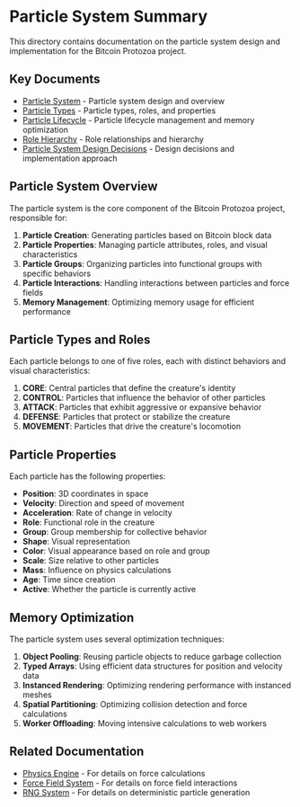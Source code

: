 # Particle System Summary

This directory contains documentation on the particle system design and implementation for the Bitcoin Protozoa project.

## Key Documents

- [Particle System](01_particle_system.md) - Particle system design and overview
- [Particle Types](02_particle_types.md) - Particle types, roles, and properties
- [Particle Lifecycle](03_particle_lifecycle.md) - Particle lifecycle management and memory optimization
- [Role Hierarchy](04_role_hierarchy.md) - Role relationships and hierarchy
- [Particle System Design Decisions](05_particle_system_design_decisions.md) - Design decisions and implementation approach

## Particle System Overview

The particle system is the core component of the Bitcoin Protozoa project, responsible for:

1. **Particle Creation**: Generating particles based on Bitcoin block data
2. **Particle Properties**: Managing particle attributes, roles, and visual characteristics
3. **Particle Groups**: Organizing particles into functional groups with specific behaviors
4. **Particle Interactions**: Handling interactions between particles and force fields
5. **Memory Management**: Optimizing memory usage for efficient performance

## Particle Types and Roles

Each particle belongs to one of five roles, each with distinct behaviors and visual characteristics:

1. **CORE**: Central particles that define the creature's identity
2. **CONTROL**: Particles that influence the behavior of other particles
3. **ATTACK**: Particles that exhibit aggressive or expansive behavior
4. **DEFENSE**: Particles that protect or stabilize the creature
5. **MOVEMENT**: Particles that drive the creature's locomotion

## Particle Properties

Each particle has the following properties:

- **Position**: 3D coordinates in space
- **Velocity**: Direction and speed of movement
- **Acceleration**: Rate of change in velocity
- **Role**: Functional role in the creature
- **Group**: Group membership for collective behavior
- **Shape**: Visual representation
- **Color**: Visual appearance based on role and group
- **Scale**: Size relative to other particles
- **Mass**: Influence on physics calculations
- **Age**: Time since creation
- **Active**: Whether the particle is currently active

## Memory Optimization

The particle system uses several optimization techniques:

1. **Object Pooling**: Reusing particle objects to reduce garbage collection
2. **Typed Arrays**: Using efficient data structures for position and velocity data
3. **Instanced Rendering**: Optimizing rendering performance with instanced meshes
4. **Spatial Partitioning**: Optimizing collision detection and force calculations
5. **Worker Offloading**: Moving intensive calculations to web workers

## Related Documentation

- [Physics Engine](../physics/00_summary.md) - For details on force calculations
- [Force Field System](../physics/03_force_field_system.md) - For details on force field interactions
- [RNG System](../bitcoin/03_rng_system.md) - For details on deterministic particle generation
